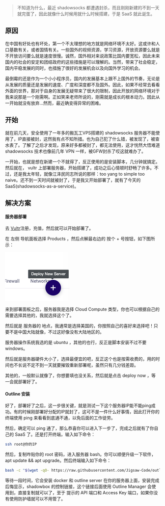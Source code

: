 > 不知道为什么，最近 shadowsocks 都遭遇封杀，而且刚刚新建的不到一天就完蛋了，因此就像什么时候用就什么时候搭建，于是 SaaS 就此诞生。

## 原因
在中国有好处也有坏处，第一个不太理想的地方就是网络环境不太好。这或许和人口基数有关，或者国情有关。一些国外的视频资源，学习资源，开放资源要么就是不开放访问要么就是速度很慢。诚然，国外相对来说政策比国内要宽松，因此未来国内的社会的安定和团结政府的这些措施是可以理解的。当然，带来了社会稳定，国内平稳发展的同时，也措施了很好的发展机会以及向国外学习的机会。

最倒霉的还是作为一个小小程序员，国内的发展基本上跟不上国外的节奏，无论是从发展的质量还是发展的速度、广度和深度都不及国外。因此，如果不经常去看看外面的世界，那对于自身的发展无疑带来了很大的限制，因此开放的网络环境对于我来说那是一个刚需啊。正如笑来老师所说的，刚需就是成长的根本动力。因此从一开始就没有放弃...然而，最近确变得异常的困难。

## 开始
就在前几天，安全使用了一年多的搬瓦工VPS搭建的 shadowsocks 服务器不能使用了，IP直接被封，这然我有点不知所措。也为自己犯了什么错，被发现了，被查水表了。了解了之后才发现，原来好多都被封了，都无法使用，这才恍然大悟难道 shadowsocks 技术也像前几年 VPN 一样，被GFW封杀了哎这就难办了。

一开始，也就是想在新建一个不就得了，反正使用的是安装脚本，几分钟就搞定。然后就在， vultr 上部署服务器，开始搭建了，成功之后心情顿时舒畅了许多。不过，还是我太年轻，就像江泽民同志所说的那样：too yang to simple too naive。还不到一天时间就被封了，于是我又开始部署了，就有了今天的 SaaS(shadowsocks-as-a-service)。

## 解决方案
#### 服务器部署
去 [Vultr](https://www.vultr.com/?ref=7513206)注册，充值，然后就可以开始部署了。

在 左侧 导航面板选择 Products ，然后点解最右边的 按个 + 号按钮，如下图所示：

![](/assets/images/shaas/newserver.jpg)

来到部署面板之后，服务器我是选择 Cloud Compute 类型，你也可以根据自己的需要选择其他的，我就选择这个了。

然后就是 服务器的 地点，我通常是选择美国的，你按照自己的喜好来选择吧！只要不是中国大陆就像，不过这好像没有大陆地区的。

服务器操作系统我选的是 ubuntu ，其他的也行，反正是脚本安装不过不要 windows。

然后就是服务器硬件大小了，选择最便宜的吧，反正这个也是按需收费的，用的时间也不长说不定不到一天就要摧毁重新部署呢，虽然只有几分钱差距。

其他的，一般默认就像了，你想要填也没关系，然后就是点击 deploy now ，等一会就部署好了。

#### Outline 安装
好了，部署好了之后，这一步很关键，就是测试一下这个服务器IP能不能ping成功。有的时候刚部署好分配的IP就封了，这可不是一件什么好事情，因此打开你的终端使用 ping 来看看到底通不通，以免后面的工作徒劳。

然后，确定可以 ping 通了，那么恭喜你可以进入下一步了，完成之后就有了你自己的 SaaS 了。还是打开终端，输入如下命令：

```bash
ssh root@你的IP 
```

然后，复制咋贴你的 root 密码，进入服务器 bash。你可以顺便升级一下软件，apt update && apt upgrade。然后终端输入如下命令：

```bash
bash -c "$(wget -qO- https://raw.githubusercontent.com/Jigsaw-Code/outline-server/master/src/server_manager/install_scripts/install_server.sh)"
```

等待一段时间，它会安装 docker 和 outline server 在你的服务器上面，安装完成后悔显示，shadowbox 的控制链接，这个链接后面使用 Outline Manager 会使用到，直接复制就可以了，至于 提示的 API 端口和 Access Key 端口，如果你没有使用防护墙就可以不用管了。
